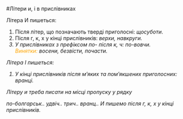 #Лiтери и, i в прислiвниках


<span class="p1">Лiтера И пишеться:</span>
1. Пiсля лiтер, що позначають твердi приголоснi: <i>щосуботи</i>.
2. Пiсля <span class="p1">г, к, х</span> у кiнцi прислiвникiв: <i>верхи, навкруги</span>.
3. У прислiвниках з префiксом <span class="p1">по-</span> пiсля <span class="p1">к, ч</span>: <i>по-вовчи</i>.<br>
<font color="orange">Винятки:</font> <i>восени, безвiсти, почасти.</i>



<span class="p1">Лiтера І пишеться:</span>
1. У кiнцi прислiвникiв пiсля м’яких та пом’якшених приголосних: <i>вранцi.</i>


<quiz> 
    <question>
       <p> Літеру <span class="p1">и</span> треба писати на місці пропуску у рядку </p>
           <answer correct> по-болгарськ.. </answer>
           <answer> удвіч.. </answer>
           <answer> трич.. </answer>
           <answer> вранц.. </answer>
      <explanation>
И пишемо після г, к, х у кінці прислівників.
 </explanation>
    </question>
</quiz> 
